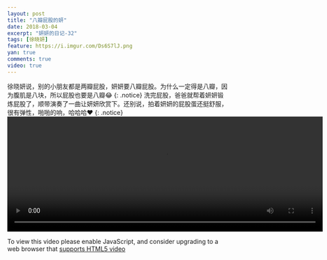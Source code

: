 ```yaml
---
layout: post
title: "八瓣屁股的妍"
date: 2018-03-04
excerpt: "妍妍的日记-32"
tags: [徐晓妍]
feature: https://i.imgur.com/Ds6S7lJ.png
yan: true
comments: true
video: true
---
```

徐晓妍说，别的小朋友都是两瓣屁股，妍妍要八瓣屁股。为什么一定得是八瓣，因为腹肌是八块，所以屁股也要是八瓣😂
{: .notice}
洗完屁股，爸爸就帮着妍妍锻炼屁股了，顺带演奏了一曲让妍妍欣赏下。还别说，拍着妍妍的屁股蛋还挺舒服，很有弹性，啪啪的响，哈哈哈❤️
{: .notice}
<video id="my-video" class="video-js vjs-16-9 clipboard" controls preload="auto" width="722" height="264" data-setup="{}">
    <source src="{{ site.staticUrl }}/yanyan/video/dapigu.mp4" type='video/mp4'>
    <p class="vjs-no-js">
      To view this video please enable JavaScript, and consider upgrading to a web browser that
      <a href="http://videojs.com/html5-video-support/" target="_blank">supports HTML5 video</a>
    </p>
</video>
